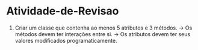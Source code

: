 # Atividade-de-Revisao
1) Criar um classe que contenha ao menos 5 atributos e 3 métodos.  -> Os métodos devem ter interações entre si. -> Os atributos devem ter seus valores modificados programaticamente.
